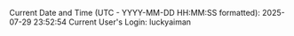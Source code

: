 Current Date and Time (UTC - YYYY-MM-DD HH:MM:SS formatted): 2025-07-29 23:52:54
Current User's Login: luckyaiman

